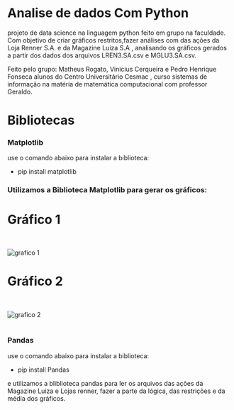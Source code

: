 # Analise de dados Com Python

projeto de data science na linguagem python feito em grupo na faculdade.
Com objetivo de criar gráficos restritos,fazer análises com das ações da Loja Renner S.A. 
e da Magazine Luiza S.A , analisando os gráficos gerados a partir dos dados dos arquivos
LREN3.SA.csv e MGLU3.SA.csv.

Feito pelo grupo: Matheus Rogato, Vinicius Cerqueira e Pedro Henrique Fonseca
alunos do Centro Universitário Cesmac , curso sistemas de informação  na matéria de matemática computacional
com professor Geraldo.

# Bibliotecas

### Matplotlib

 use o comando abaixo para instalar a biblioteca: <br>
  - pip install matplotlib


### Utilizamos a Biblioteca  Matplotlib para gerar os gráficos:

  # Gráfico 1

  <div><br>
 
   ![grafico 1](https://github.com/MatRogax/Analise_de_dados/assets/105300337/67ce23d2-2540-4c08-adfc-bf92f8302bc9)

 </div>

  # Gráfico 2

  <div><br>
    
   ![grafico 2 ](https://github.com/MatRogax/Analise_de_dados/assets/105300337/74a2ea65-d593-488a-ae38-74e55b898b6c)


 </div>
 
 #

 ### Pandas
 
  use o comando abaixo para instalar a biblioteca: <br>
  - pip install Pandas

 e utilizamos a bliblioteca pandas para ler os arquivos das ações da Magazine Luiza e Lojas renner, fazer a parte da lógica, das restrições 
 e da média dos gráficos.
